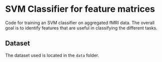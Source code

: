 # SVM Classifier for feature matrices

Code for training an SVM classifier on aggregated fMRI data. The overall goal is to identify features that are useful in classifying the different tasks.

## Dataset

The dataset used is located in the `data` folder.
